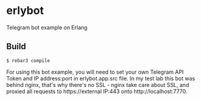 erlybot
=====

Telegram bot example on Erlang

Build
-----

    $ rebar3 compile

For using this bot example, you will need to set your own Telegram API Token and IP address:port in erlybot.app.src file. In my test lab this bot was behind nginx, that's why there's no SSL - nginx take care about SSL, and proxied all requests to https://external IP:443 onto http://localhost:7770.
